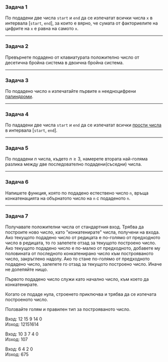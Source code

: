 ### Задача 1

По подадени две числа `start` и `end` да се изпечатат всички числа `х` в интервала [`start`, `end`], за които е вярно, че сумата от факториелите на цифрите на `x` е равна на самото `x`.

---

### Задача 2

Превърнете подадено от клавиатурата положително число от десетична бройна система в двоична бройна система.

---

### Задача 3

По подадено число `m` изпечатайте първите `m` неедноцифрени [палиндроми](https://en.wikipedia.org/wiki/Palindrome).

---

### Задача 4

По пададени две числа `start` и `end` да се изпечатат всички [прости числа](https://en.wikipedia.org/wiki/Prime_number) в интервала [`start`, `end`].

---

### Задача 5

По подадени $n$ числа, където $n \ge 3$, намерете втората най-голяма разлика между две последователно подадени(съседни) числа.

---

### Задача 6

Напишете функция, която по подадено естествено число `n`, връща конкатенацията на обърнатото число на `n` с подаденото `n`.

---

### Задача 7

Получавате положителни числа от стандартния вход. Трябва да построите ново число, като "конкатенирате" числа, получени на входа. Ако текущото подадено число от редицата е по-голямо от предходното число в редицата, то го залепете отзад за текущото построено число. Ако текущото подадено число е по-малко от предходното, добавете му половината от последното конкатенирано число към построяваното число, закръглено надолу. Ако то стане по-голямо от предходното подадено число, залепете го отзад за текущото построено число. Иначе не долепяйте нищо.

Първото подадено число служи като начално число, към което да конкатенирате.

Когато се подаде нула, строенето приключва и трябва да се изпечата построеното число.

Ползвайте голям и правилен тип за построяваното число.

Вход: 12 15 9 14 0
<br />
Изход: 12151614

Вход: 10 3 7 4 0
<br />
Изход: 107

Вход: 6 4 2 0
<br />
Изход: 675


